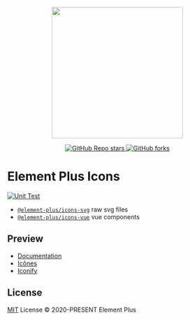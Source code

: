 <p align="center">
  <img width="300px" src="https://user-images.githubusercontent.com/10731096/95823103-9ce15780-0d5f-11eb-8010-1bd1b5910d4f.png">
</p>

<p align="center">
  <a href="https://github.com/element-plus/element-plus-icons">
    <img alt="GitHub Repo stars" src="https://img.shields.io/github/stars/element-plus/element-plus-icons?style=social">
  </a>
  <a href="https://github.com/element-plus/element-plus-icons">
    <img alt="GitHub forks" src="https://img.shields.io/github/forks/element-plus/element-plus-icons?style=social">
  </a>
  <br>
</p>

# Element Plus Icons

[![Unit Test](https://github.com/element-plus/element-plus-icons/actions/workflows/unit-test.yml/badge.svg)](https://github.com/element-plus/element-plus-icons/actions/workflows/unit-test.yml)

- [`@element-plus/icons-svg`](https://www.npmjs.com/package/@element-plus/icons-svg) raw svg files
- [`@element-plus/icons-vue`](https://www.npmjs.com/package/@element-plus/icons-vue) vue components

## Preview

- [Documentation](https://element-plus.org/en-US/component/icon.html)
- [Icônes](https://icones.js.org/collection/ep)
- [Iconify](https://icon-sets.iconify.design/ep/)


## License

[MIT](./LICENSE) License © 2020-PRESENT Element Plus
